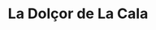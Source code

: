 ---
title: "La Dolçor de La Cala"
url: /la-cala-de-finestrat/la-dolcor-de-la-cala/
shop: panadería
---